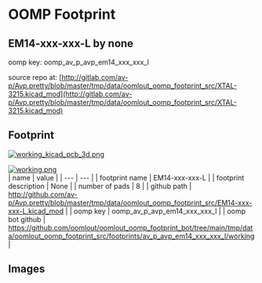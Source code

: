 # OOMP Footprint  
## EM14-xxx-xxx-L  by none  
  
oomp key: oomp_av_p_avp_em14_xxx_xxx_l  
  
source repo at: [http://gitlab.com/av-p/Avp.pretty/blob/master/tmp/data/oomlout_oomp_footprint_src/XTAL-3215.kicad_mod](http://gitlab.com/av-p/Avp.pretty/blob/master/tmp/data/oomlout_oomp_footprint_src/XTAL-3215.kicad_mod)  
## Footprint  
  
[![working_kicad_pcb_3d.png](working_kicad_pcb_3d_600.png)](working_kicad_pcb_3d.png)  
  
[![working.png](working_600.png)](working.png)  
| name | value | 
| --- | --- | 
| footprint name | EM14-xxx-xxx-L | 
| footprint description | None | 
| number of pads | 8 | 
| github path | http://github.com/av-p/Avp.pretty/blob/master/tmp/data/oomlout_oomp_footprint_src/EM14-xxx-xxx-L.kicad_mod | 
| oomp key | oomp_av_p_avp_em14_xxx_xxx_l | 
| oomp bot github | https://github.com/oomlout/oomlout_oomp_footprint_bot/tree/main/tmp/data/oomlout_oomp_footprint_src/footprints/av_p_avp_em14_xxx_xxx_l/working | 
## Images  
